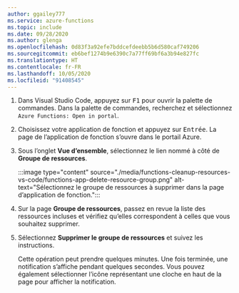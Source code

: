 ```yaml
---
author: ggailey777
ms.service: azure-functions
ms.topic: include
ms.date: 09/28/2020
ms.author: glenga
ms.openlocfilehash: 0d83f3a92efe7bddcefdeebb5b6d580caf749206
ms.sourcegitcommit: eb6bef1274b9e6390c7a77ff69bf6a3b94e827fc
ms.translationtype: HT
ms.contentlocale: fr-FR
ms.lasthandoff: 10/05/2020
ms.locfileid: "91408545"
---
```

1. Dans Visual Studio Code, appuyez sur <kbd>F1</kbd> pour ouvrir la palette de commandes. Dans la palette de commandes, recherchez et sélectionnez `Azure Functions: Open in portal`.

1. Choisissez votre application de fonction et appuyez sur <kbd>Entrée</kbd>. La page de l’application de fonction s’ouvre dans le portail Azure.

1. Sous l’onglet **Vue d’ensemble**, sélectionnez le lien nommé à côté de **Groupe de ressources**.

   :::image type="content" source="./media/functions-cleanup-resources-vs-code/functions-app-delete-resource-group.png" alt-text="Sélectionnez le groupe de ressources à supprimer dans la page d’application de fonction.":::

1. Sur la page **Groupe de ressources**, passez en revue la liste des ressources incluses et vérifiez qu’elles correspondent à celles que vous souhaitez supprimer.
 
1. Sélectionnez **Supprimer le groupe de ressources** et suivez les instructions.

   Cette opération peut prendre quelques minutes. Une fois terminée, une notification s’affiche pendant quelques secondes. Vous pouvez également sélectionner l’icône représentant une cloche en haut de la page pour afficher la notification.
